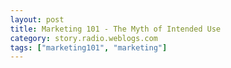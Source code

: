 ```yaml
---
layout: post
title: Marketing 101 - The Myth of Intended Use
category: story.radio.weblogs.com
tags: ["marketing101", "marketing"]
---
```

<head>
<meta http-equiv="Content-Type" content="text/html; charset=UTF-8">
    <meta http-equiv="Expires" content="Mon, 01 Jan 1990 01:00:00 GMT">
    <title>Marketing 101 : The Myth of Intended Use</title>
    <style type="text/css">
      body {
        margin-top: 0px;
        margin-left: 0px;
        margin-right: 0px;
        margin-bottom: 0px;
        }

      body, td, p {
        font-family: verdana, sans-serif;
        font-size: 90%;
        }

      h2 { 
        font-family: Verdana, Arial, Helvetica, sans-serif; font-size: 24px; font-weight: bold
        }
      .header {
        font-family: Verdana, Arial, Helvetica, sans-serif; font-size: 40px; font-weight: bold
        }
      .realsmall {
        font-family: Verdana, Arial, Helvetica, sans-serif; font-size: 9px;
        }
      .small {
        font-family: Verdana, Arial, Helvetica, sans-serif; font-size: 10px;
        }
      </style>
    </head>

| 

 |

| ![](http://radio.weblogs.com/0103807/images/trans60x60.gif)  
 | Last updated: 8/7/2002; 7:04:30 AM  
 | ![](http://radio.weblogs.com/0103807/images/trans60x60.gif) |

| ![](http://radio.weblogs.com/0103807/images/trans60x1.gif)  
 | 

<font size="+3"><b><a href="http://radio.weblogs.com/0103807/" style="color:black; text-decoration:none">The FuzzyBlog!</a></b></font>  
_Marketing 101. Consulting 101. PHP Consulting. Random geeky stuff. I Blog Therefore I Am._

<font size="+1"><b>Marketing 101 : The Myth of Intended Use</b></font>

**NOTE** : This essay is intended for arrogant product managers, arrogant product marketing managers and arrogant engineers who think they know how their customers will use the products they create.

It's been apparent to me for some time that what we, as product managers, marketers and engineers, intend for our products to be used is nothing but a myth.&nbsp; Period.&nbsp; We honestly don't know what people do with our products until they get out into the world and customers do what they do.&nbsp; Or as I like to refer to it:

<font size="4"><strong>"No Product Survives Contact with the Customer"</strong></font>

Let's talk about this a bit and illustrate it with examples.&nbsp; But we should start with some facts about the product planning process:

1. Product development is mostly done in a vacuum away from customers.&nbsp; Sure you start from a MRD often (that's "Marketing Requirements Document", a core product planning document).&nbsp; And that's built from potential customer input or market research. 
2. The MRD is rarely updated during the development process.&nbsp; 
3. The engineers often rarely read the MRD after the initial product planning stage is completed.&nbsp; Instead it's translated into engineering documents and specs. 
4. But ... The **intent** of the feature is often lost.

The "intent" here is a key issue.&nbsp; When an engineering spec says "Product must have full text search".&nbsp; The engineers go and build that.&nbsp; What is often missing is the intention of how that affects the problem at hand being solved.&nbsp; The loss of intent, coupled with the just plain whackiness of customers, leads to the examples shown below.

### Examples

Here are some examples of how products are used in ways that their developers didn't anticipate.

1. I spent yesterday on a sales call to the [NRC](http://www.nrc.gov/)&nbsp;and the colleague with me mentioned that his laptop had a DVD drive.&nbsp; Now I've always thought the real use of these was avoiding pay per view fees in hotels.&nbsp; There's no way it's to run DVD data discs (I have about 3 of these).&nbsp; Or it's for games.&nbsp; NOPE!&nbsp; His comment was "I give it to the kids on car trips and they can watch movies".&nbsp; Amazing.&nbsp; $3,000 worth of Dell hardware to amuse the kids.&nbsp; Even better -- since it's a work device, he can write it off.&nbsp; And, while they do have minivans with in seat players: 
  1. Those can't be written off 
  2. Those can't go into Grandma's House or the hotel or anywhere else 
  3. If those break, it's a big deal to get fixed.&nbsp; A laptop warranty costs $300 for 3 years on average.  
  
2. My first real customer for our hypertext product 1987 released in 1987 was the U.S. EPA and what they did was this: 
  1. Paperless documentation for underground fuel storage tanks (we anticipated this type of application) 
  2. Used hypertext links to create what amounted to a forward chaining expert system that guided the user to the right material.&nbsp; The links where question and answer oriented and the net effect was that of a branching decision tree.&nbsp; That shipped in 1988 on floppy disc and I still haven't seen anyone else adopt that technique as a navigational aid. 
  3. They used our comment link feature (think of a JavaScript new window popped up when you click on a link) which we intended as a short expansion to offer a complete revision of the original legal content with fully detailed PLAIN ENGLISH explanations.&nbsp; We had to even bump our maximum window size restrictions to allow this (this was&nbsp;a graphical DOS app, hey -- it was 1987 code, so there weren't overlapping windows)  
  
3. We built the product I was demonstrating yesterday to the NRC as an "Alerting and Auditing" package in the days post 9/11/2001 to help government agencies audit, via email, the quantities on hand of sensitive materials.&nbsp; There is also a simple email alert feature to make notification easier than faxing people (fax and mail is the current approach).&nbsp; To understand the auditing feature, think about being a nuclear power plant and receiving a secure email with an embedded form that let you indicate that **"Yes I do have all 1,235 millicuries of Strontium 90 on hand that I told you about last month"** and you'll get it.&nbsp; This product, [TrackiT](http://www.regulationmanager.com/products/trackit/), looks like an additional application for it will be not just bulk alerts -- but alerts where the recipient is required to indicate that they actually READ the material.&nbsp; 

The single best tip I can give product developers and product marketers is to **really, really listen to your customers**.&nbsp; What they are doing with your product, or as I've sometimes referred to it myself -- "how they are _perverting_ our creation", is always damn interesting, always different from the intention you had -- and utterly rewarding if you just dump your preconceptions.&nbsp; I like nothing better than dragging an engineer out to see a customer.&nbsp; It always changes how they think about the problem space.&nbsp; Recommended.

PS -- And, yes Virginia, I even wore a suit, tie and dress shoes to this demo.&nbsp; For readers that know me personally, you'll be shocked to learn that I wore socks (the last full time job I had, I showed up for a January 17th interview, snow on the ground, about 6 degrees out, without socks; needless to say they at least remembered me and I did get the job).&nbsp; However the suit and tie were changed out of when we gassed up the car to resume my normal attire of shorts / hawaiian shirt&nbsp; and [teva sandals](http://www.teva.com/).&nbsp; This was about all of 7.3 minutes after security cleared us to leave the building.

  
  

<script language="JavaScript" type="text/javascript"><!--
	var imageUrl = "http://radio.xmlstoragesystem.com/weblogStats/count.gif";
	var imageTag = "<img src=\"" + imageUrl + "?group=radio1&usernum=103807&referer=" + escape (document.referrer) + "\" height=\"1\" width=\"1\">";
	document.write (imageTag);
	//--></script>

 | ![](http://radio.weblogs.com/0103807/images/trans60x1.gif)  
 |
| ![](http://radio.weblogs.com/0103807/images/trans60x60.gif)  
 | Copyright 2002 © The FuzzyStuff  
 | ![](http://radio.weblogs.com/0103807/images/trans60x60.gif)  
 |

